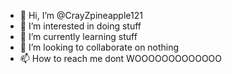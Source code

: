 - 👋 Hi, I’m @CrayZpineapple121
- 👀 I’m interested in doing stuff
- 🌱 I’m currently learning stuff
- 💞️ I’m looking to collaborate on nothing
- 📫 How to reach me dont
WOOOOOOOOOOOOO
<!---
CrayZpineapple121/CrayZpineapple121 is a ✨ special ✨ repository because its `README.md` (this file) appears on your GitHub profile.
You can click the Preview link to take a look at your changes.
--->
